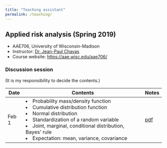 ```yaml
---
title: "Teaching assistant"
permalink: /teaching/
---
```


## Applied risk analysis (Spring 2019)
* AAE706, University of Wisconsin-Madison
* Instructor: [Dr. Jean-Paul Chavas](https://aae.wisc.edu/faculty/jchavas/)
* Course website: <https://aae.wisc.edu/aae706/>

### Discussion session
(It is my responsibility to decide the contents.)

| Date | Contents | Notes |
|---|---|---|
| Feb 1 | <li>Probability mass/density function</li><li>Cumulative distribution function</li><li>Normal distribution</li><li>Standardization of a random variable</li><li>Joint, marginal, conditional distribution, Bayes' rule</li><li>Expectation: mean, variance, covariance</li> | [pdf](/images/aae706_disc_20190201.pdf) |
